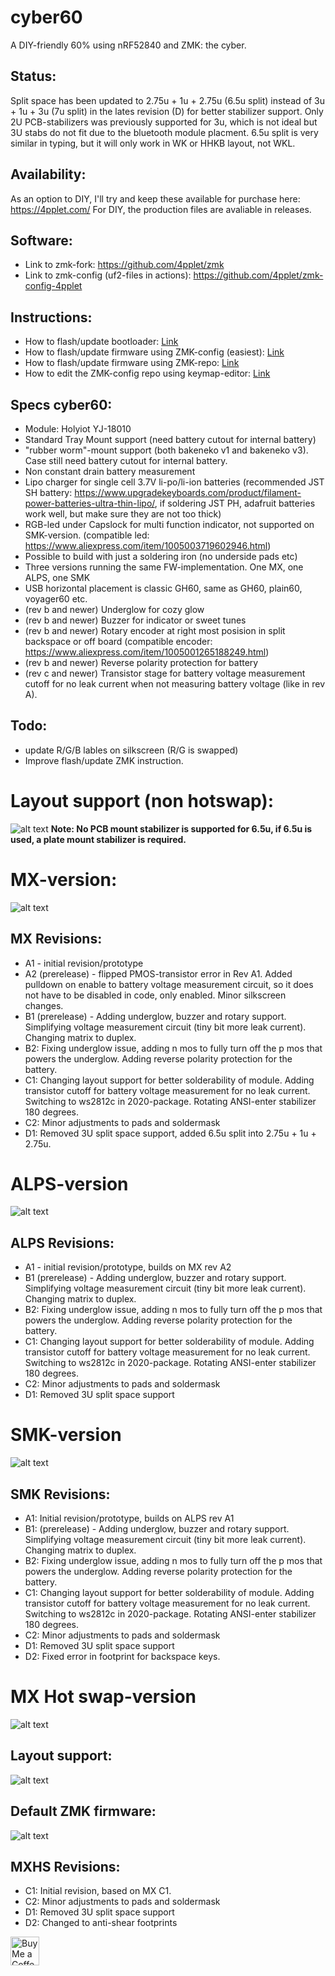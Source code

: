 
# cyber60

A DIY-friendly 60% using nRF52840 and ZMK: the cyber.

## Status:
Split space has been updated to 2.75u + 1u + 2.75u (6.5u split) instead of 3u + 1u + 3u (7u split) in the lates revision (D) for better stabilizer support. Only 2U PCB-stabilizers was previously supported for 3u, which is not ideal but 3U stabs do not fit due to the bluetooth module placment. 6.5u split is very similar in typing, but it will only work in WK or HHKB layout, not WKL.

## Availability:
As an option to DIY, I'll try and keep these available for purchase here: https://4pplet.com/ For DIY, the production files are avaliable in releases.

## Software:
- Link to zmk-fork: https://github.com/4pplet/zmk
- Link to zmk-config (uf2-files in actions): https://github.com/4pplet/zmk-config-4pplet

## Instructions:
- How to flash/update bootloader: [Link](./instructions/BL_FLASH_INSTRUCTION.md)
- How to flash/update firmware using ZMK-config (easiest): [Link](./instructions/ZMK-config_steps.md)
- How to flash/update firmware using ZMK-repo: [Link](./instructions/ZMK_steps.md)
- How to edit the ZMK-config repo using keymap-editor: [Link](./instructions/ZMK_keymap-editor.md)

## Specs cyber60:
- Module: Holyiot YJ-18010
- Standard Tray Mount support (need battery cutout for internal battery)
- "rubber worm"-mount support (both bakeneko v1 and bakeneko v3). Case still need battery cutout for internal battery.
- Non constant drain battery measurement
- Lipo charger for single cell 3.7V li-po/li-ion batteries (recommended JST SH battery: https://www.upgradekeyboards.com/product/filament-power-batteries-ultra-thin-lipo/, if soldering JST PH, adafruit batteries work well, but make sure they are not too thick)
- RGB-led under Capslock for multi function indicator, not supported on SMK-version. (compatible led: https://www.aliexpress.com/item/1005003719602946.html)
- Possible to build with just a soldering iron (no underside pads etc)
- Three versions running the same FW-implementation. One MX, one ALPS, one SMK
- USB horizontal placement is classic GH60, same as GH60, plain60, voyager60 etc.
- (rev b and newer) Underglow for cozy glow
- (rev b and newer) Buzzer for indicator or sweet tunes
- (rev b and newer) Rotary encoder at right most posision in split backspace or off board (compatible encoder: https://www.aliexpress.com/item/1005001265188249.html)
- (rev b and newer) Reverse polarity protection for battery
- (rev c and newer) Transistor stage for battery voltage measurement cutoff for no leak current when not measuring battery voltage (like in rev A).

## Todo:
- update R/G/B lables on silkscreen (R/G is swapped)
- Improve flash/update ZMK instruction.

# Layout support (non hotswap):
![alt text](./readme-images/layout_support_cyber60_Rev_D.jpg "Layout support")
**Note: No PCB mount stabilizer is supported for 6.5u, if 6.5u is used, a plate mount stabilizer is required.**

# MX-version:
![alt text](./readme-images/cyber60-MX_Rev_D1_Tray.png "PCB View - Rev D")

## MX Revisions:
- A1 - initial revision/prototype
- A2 (prerelease) - flipped PMOS-transistor error in Rev A1. Added pulldown on enable to battery voltage measurement circuit, so it does not have to be disabled in code, only enabled. Minor silkscreen changes.
- B1 (prerelease) - Adding underglow, buzzer and rotary support. Simplifying voltage measurement circuit (tiny bit more leak current). Changing matrix to duplex.
- B2: Fixing underglow issue, adding n mos to fully turn off the p mos that powers the underglow. Adding reverse polarity protection for the battery.
- C1: Changing layout support for better solderability of module. Adding transistor cutoff for battery voltage measurement for no leak current. Switching to ws2812c in 2020-package. Rotating ANSI-enter stabilizer 180 degrees.
- C2: Minor adjustments to pads and soldermask
- D1: Removed 3U split space support, added 6.5u split into 2.75u + 1u + 2.75u.

# ALPS-version
![alt text](./readme-images/cyber60-ALPS_Rev_D1_Tray.png "PCB View - Rev D")

## ALPS Revisions:
- A1 - initial revision/prototype, builds on MX rev A2
- B1 (prerelease) - Adding underglow, buzzer and rotary support. Simplifying voltage measurement circuit (tiny bit more leak current). Changing matrix to duplex.
- B2: Fixing underglow issue, adding n mos to fully turn off the p mos that powers the underglow. Adding reverse polarity protection for the battery.
- C1: Changing layout support for better solderability of module. Adding transistor cutoff for battery voltage measurement for no leak current. Switching to ws2812c in 2020-package. Rotating ANSI-enter stabilizer 180 degrees.
- C2: Minor adjustments to pads and soldermask
- D1: Removed 3U split space support

# SMK-version
![alt text](./readme-images/cyber60-SMK_Rev_D2_Tray.png "PCB View - Rev D")

## SMK Revisions:
- A1: Initial revision/prototype, builds on ALPS rev A1
- B1: (prerelease) - Adding underglow, buzzer and rotary support. Simplifying voltage measurement circuit (tiny bit more leak current). Changing matrix to duplex.
- B2: Fixing underglow issue, adding n mos to fully turn off the p mos that powers the underglow. Adding reverse polarity protection for the battery.
- C1: Changing layout support for better solderability of module. Adding transistor cutoff for battery voltage measurement for no leak current. Switching to ws2812c in 2020-package. Rotating ANSI-enter stabilizer 180 degrees.
- C2: Minor adjustments to pads and soldermask
- D1: Removed 3U split space support
- D2: Fixed error in footprint for backspace keys.

# MX Hot swap-version
![alt text](./readme-images/cyber60-MXHS_Rev_D2_Tray.png "PCB View - Rev D")

## Layout support:
![alt text](./readme-images/layout_support_cyber60HS_Rev_D.jpg "Layout support")

## Default ZMK firmware:
![alt text](./readme-images/default_fw_20230120.jpg "Default firmware")

## MXHS Revisions:
- C1: Initial revision, based on MX C1.
- C2: Minor adjustments to pads and soldermask
- D1: Removed 3U split space support
- D2: Changed to anti-shear footprints

<a href='https://ko-fi.com/4pplet' target='_blank'><img height='35' style='border:0px;height:46px;' src='https://az743702.vo.msecnd.net/cdn/kofi3.png?v=0' border='0' alt='Buy Me a Coffee at ko-fi.com' />
